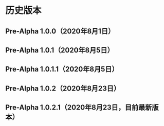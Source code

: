 # 历史版本
## Pre-Alpha 1.0.0（2020年8月1日）
## Pre-Alpha 1.0.1（2020年8月5日）
## Pre-Alpha 1.0.1.1（2020年8月5日）
## Pre-Alpha 1.0.2（2020年8月23日）
## Pre-Alpha 1.0.2.1（2020年8月23日，目前最新版本）
